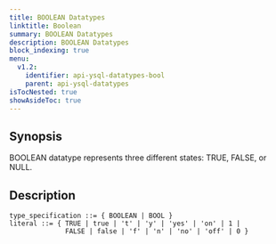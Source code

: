 ```yaml
---
title: BOOLEAN Datatypes
linktitle: Boolean
summary: BOOLEAN Datatypes
description: BOOLEAN Datatypes
block_indexing: true
menu:
  v1.2:
    identifier: api-ysql-datatypes-bool
    parent: api-ysql-datatypes
isTocNested: true
showAsideToc: true
---
```


## Synopsis
BOOLEAN datatype represents three different states: TRUE, FALSE, or NULL.

## Description

```
type_specification ::= { BOOLEAN | BOOL }
literal ::= { TRUE | true | 't' | 'y' | 'yes' | 'on' | 1 |
              FALSE | false | 'f' | 'n' | 'no' | 'off' | 0 }
```


